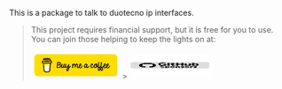This is a package to talk to duotecno ip interfaces.

> This project requires financial support, but it is free for you to use. You can join those helping to keep the lights on at:
>
> [<img src="https://raw.githubusercontent.com/Cereal2nd/hassio-velbusd/refs/heads/main/images/bmc-button.svg" width=150 height=40 style="margin: 5px"/>](https://buymeacoffee.com/cereal2nd) >[<img src="https://raw.githubusercontent.com/Cereal2nd/hassio-velbusd/refs/heads/main/images/github-sponsors-button.svg" width=150 height=40 style="margin: 5px"/>](https://github.com/sponsors/Cereal2nd/)

